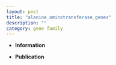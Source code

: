 ```yaml
---
layout: post
title: "alanine_aminotransferase_genes"
description: ""
category: gene family
---
```


* **Information**  

* **Publication**  


